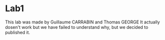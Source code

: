 # Lab1
This lab was made by Guillaume CARRABIN and Thomas GEORGE
It actually dosen't work but we have failed to understand why, but we decided to published it.
